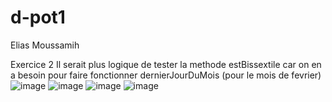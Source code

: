 # d-pot1
Elias Moussamih

Exercice 2
Il serait plus logique de tester la methode estBissextile car on en a besoin pour faire fonctionner dernierJourDuMois (pour le mois de fevrier)
![image](https://user-images.githubusercontent.com/128966201/230571745-a8bd16e4-f429-479f-ae62-196c18e8593d.png)
![image](https://user-images.githubusercontent.com/128966201/230571796-42b1f4d5-ba57-4197-bc58-d08ba75e1671.png)
![image](https://user-images.githubusercontent.com/128966201/230571955-136ceede-d305-484c-bcc1-6b4f549fab7b.png)
![image](https://user-images.githubusercontent.com/128966201/230571876-f6bb802d-199e-4245-8693-d0b9dbea8d1c.png)

